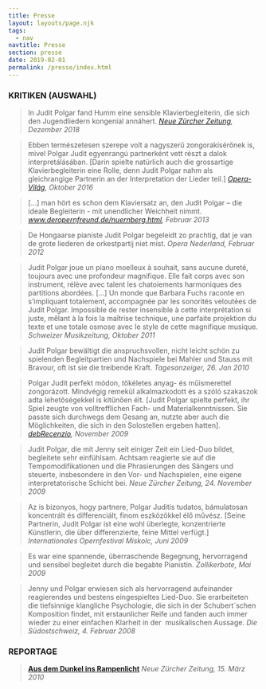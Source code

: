 ```yaml
---
title: Presse
layout: layouts/page.njk
tags:
  - nav
navtitle: Presse
section: presse
date: 2019-02-01
permalink: /presse/index.html
---
```

### KRITIKEN (AUSWAHL)
> In Judit Polgar fand Humm eine sensible Klavierbegleiterin, die sich den Jugendliedern kongenial annähert.
*[Neue Zürcher Zeitung](https://www.nzz.ch/feuilleton/aeneas-humm-die-hohe-kunst-gehoert-zu-werden-ld.1444712), Dezember 2018*

 

> Ebben természetesen szerepe volt a nagyszerű zongorakísérőnek is, mivel Polgar Judit egyenrangú partnerként vett részt a dalok interpretálásában. [Darin spielte natürlich auch die grossartige Klavierbegleiterin eine Rolle, denn Judit Polgar nahm als gleichrangige Partnerin an der Interpretation der Lieder teil.]
*[Opera-Világ](http://operavilag.net/kiemelt/magasugras), Oktober 2016*

 

> [...] man hört es schon dem Klaviersatz an, den Judit Polgar – die ideale Begleiterin - mit unendlicher Weichheit nimmt.
*www.deropernfreund.de/nuernberg.html, Februar 2013*

 > De Hongaarse pianiste Judit Polgar begeleidt zo prachtig, dat je van de grote liederen de orkestpartij niet mist.
*Opera Nederland, Februar 2012*

> Judit Polgar joue un piano moelleux à souhait, sans aucune dureté, toujours avec une profondeur magnifique. Elle fait corps avec son instrument, rélève avec talent les chatoiements harmoniques des partitions abordées. [...] Un monde que Barbara Fuchs raconte en s’impliquant totalement, accompagnée par les sonorités veloutées de Judit Polgar. Impossible de rester insensible à cette interprétation si juste, mêlant à la fois la maîtrise technique, une parfaite projektion du texte et une totale osmose avec le style de cette magnifique musique.
*Schweizer Musikzeitung, Oktober 2011*


> Judit Polgar bewältigt die anspruchsvollen, nicht leicht schön zu spielenden Begleitpartien und Nachspiele bei Mahler und Stauss mit Bravour, oft ist sie die treibende Kraft. 
*Tagesanzeiger, 26. Jan 2010*


> Polgar Judit perfekt módon, tökéletes anyag- és műismerettel zongorázott. Mindvégig remekül alkalmazkodott és a szóló szakaszok adta lehetőségekkel is kitűnően élt. [Judit Polgar spielte perfekt, ihr Spiel zeugte von volltrefflichen Fach- und Materialkenntnissen. Sie passte sich durchwegs dem Gesang an, nutzte aber auch die Möglichkeiten, die sich in den Solostellen ergeben hatten]. 
*[debRecenzio](http://debrecenzio.wordpress.com), November 2009*


> Judit Polgar, die mit Jenny seit einiger Zeit ein Lied-Duo bildet, begleitete sehr einfühlsam. Achtsam reagierte sie auf die Tempomodifikationen und die Phrasierungen des Sängers und steuerte, insbesondere in den Vor- und Nachspielen, eine eigene interpretatorische Schicht bei.
*Neue Zürcher Zeitung, 24. November 2009*


> Az is bizonyos, hogy partnere, Polgar Juditis tudatos, bámulatosan koncentrált és differenciált, finom eszközökkel élő művész. [Seine Partnerin, Judit Polgar ist eine wohl überlegte, konzentrierte Künstlerin, die über differenzierte, feine Mittel verfügt.] 
*Internationales Opernfestival Miskolc, Juni 2009*

> Es war eine spannende, überraschende Begegnung, hervorragend und sensibel begleitet durch die begabte Pianistin.
*Zollikerbote, Mai 2009*


> Jenny und Polgar erwiesen sich als hervorragend aufeinander reagierendes und 
bestens eingespieltes Lied-Duo. Sie erarbeiteten die tiefsinnige klangliche Psychologie, die sich in der Schubert´schen Komposition findet, mit erstaunlicher Reife und fanden auch immer wieder zu einer einfachen Klarheit in der  musikalischen Aussage. 
*Die Südostschweiz, 4. Februar 2008*

### REPORTAGE

> **[Aus dem Dunkel ins Rampenlicht](http://www.nzz.ch/nachrichten/kultur/zuercher_kultur/aus_dem_dunkel_ins_rampenlicht_1.5216182.html)**
*Neue Zürcher Zeitung, 15. März 2010*
